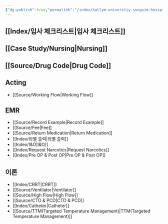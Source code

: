 ```yaml
---
{"dg-publish":true,"permalink":"/index/hallym-universtiy-sungsim-hosipital/","created":"2025-07-22T18:31:14.722+09:00","updated":"2025-09-09T20:13:42.012+09:00"}
---
```


## [[Index/입사 체크리스트\|입사 체크리스트]]

## [[Case Study/Nursing\|Nursing]]
## [[Source/Drug Code\|Drug Code]]
## Acting
- [[Source/Working Flow\|Working Flow]]

## EMR
- [[Source/Record Example\|Record Example]]
- [[Source/Fee\|Fee]]
- [[Source/Return Medication\|Return Medication]]
- [[Index/라벨 출력\|라벨 출력]]
- [[Index/I&O\|I&O]]
- [[Index/Request Narcotics\|Request Narcotics]]
- [[Index/Pre OP & Post OP\|Pre OP & Post OP]]
## 이론
- [[Index/CRRT\|CRRT]]
- [[Source/Ventilator\|Ventilator]]
- [[Source/High Flow\|High Flow]]
- [[Source/CTD & PCD\|CTD & PCD]]
- [[Index/Catheter\|Catheter]]
- [[Source/TTM(Targeted Temperature Management)\|TTM(Targeted Temperature Management)]]

